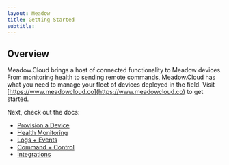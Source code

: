 ```yaml
---
layout: Meadow
title: Getting Started
subtitle: 
---
```

## Overview
Meadow.Cloud brings a host of connected functionality to Meadow devices. From monitoring health to sending remote commands, Meadow.Cloud has what you need to manage your fleet of devices deployed in the field. Visit [https://www.meadowcloud.co](https://www.meadowcloud.co) to get started.

Next, check out the docs:
* [Provision a Device](Device_Provisioning/)  
* [Health Monitoring](Health_Monitoring/)  
* [Logs + Events](Logs_Events/)  
* [Command + Control](Command_Control/)  
* [Integrations](Integrations/)  